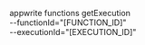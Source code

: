 appwrite functions getExecution \
        --functionId="[FUNCTION_ID]" \
        --executionId="[EXECUTION_ID]"
